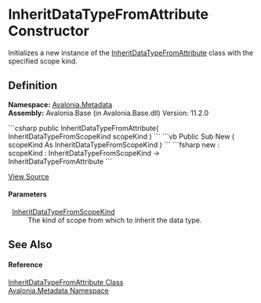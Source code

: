 # InheritDataTypeFromAttribute Constructor


Initializes a new instance of the <a href="T_Avalonia_Metadata_InheritDataTypeFromAttribute">InheritDataTypeFromAttribute</a> class with the specified scope kind.



## Definition
**Namespace:** <a href="N_Avalonia_Metadata">Avalonia.Metadata</a>  
**Assembly:** Avalonia.Base (in Avalonia.Base.dll) Version: 11.2.0

<Tabs groupId="api-code-preview">
<TabItem value="csharp" label="C#">
```csharp
public InheritDataTypeFromAttribute(
	InheritDataTypeFromScopeKind scopeKind
)
```
</TabItem>
<TabItem value="vb" label="VB">
```vb
Public Sub New ( 
	scopeKind As InheritDataTypeFromScopeKind
)
```
</TabItem>
<TabItem value="fsharp" label="F#">
```fsharp
new : 
        scopeKind : InheritDataTypeFromScopeKind -> InheritDataTypeFromAttribute
```
</TabItem>
</Tabs>



<a href="https://github.com/AvaloniaUI/Avalonia/tree/master/src/Avalonia.Base/Metadata/InheritDataTypeFromAttribute.cs#L35" title="View the source code">View Source</a>



#### Parameters
<dl><dt>  <a href="T_Avalonia_Metadata_InheritDataTypeFromScopeKind">InheritDataTypeFromScopeKind</a></dt><dd>The kind of scope from which to inherit the data type.</dd></dl>

## See Also


#### Reference
<a href="T_Avalonia_Metadata_InheritDataTypeFromAttribute">InheritDataTypeFromAttribute Class</a>  
<a href="N_Avalonia_Metadata">Avalonia.Metadata Namespace</a>  

